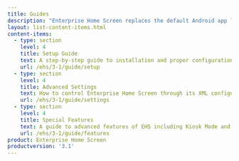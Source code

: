 ```yaml
---
title: Guides
description: "Enterprise Home Screen replaces the default Android app launcher and home screen with a secure launcher that's easy to configure and lock down. The following guides provide all the information required to customize this powerful tool for the specific needs of any enterprise or department."
layout: list-content-items.html
content-items:
  - type: section
    level: 4
    title: Setup Guide
    text: A step-by-step guide to installation and proper configuration of Enterprise Home Screen on a device
    url: /ehs/3-1/guide/setup
  - type: section
    level: 4
    title: Advanced Settings
    text: How to control Enterprise Home Screen through its XML configuration file
    url: /ehs/3-1/guide/settings
  - type: section
    level: 4
    title: Special Features
    text: A guide to advanced features of EHS including Kiosk Mode and device logging
    url: /ehs/3-1/guide/features
product: Enterprise Home Screen
productversion: '3.1'
---
```














